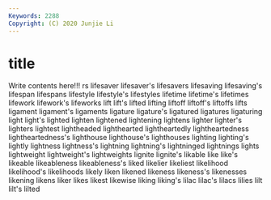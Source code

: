 ```yaml
---
Keywords: 2288
Copyright: (C) 2020 Junjie Li
---
```


# title

Write contents here!!!
rs 
lifesaver 
lifesaver's
lifesavers 
lifesaving 
lifesaving's 
lifespan 
lifespans 
lifestyle 
lifestyle's 
lifestyles 
lifetime 
lifetime's
lifetimes 
lifework 
lifework's 
lifeworks 
lift 
lift's 
lifted 
lifting 
liftoff 
liftoff's
liftoffs 
lifts 
ligament 
ligament's 
ligaments 
ligature 
ligature's 
ligatured 
ligatures 
ligaturing
light 
light's 
lighted 
lighten 
lightened 
lightening 
lightens 
lighter 
lighter's 
lighters
lightest 
lightheaded 
lighthearted 
lightheartedly 
lightheartedness 
lightheartedness's 
lighthouse 
lighthouse's 
lighthouses 
lighting
lighting's 
lightly 
lightness 
lightness's 
lightning 
lightning's 
lightninged 
lightnings 
lights 
lightweight
lightweight's 
lightweights 
lignite 
lignite's 
likable 
like 
like's 
likeable 
likeableness 
likeableness's
liked 
likelier 
likeliest 
likelihood 
likelihood's 
likelihoods 
likely 
liken 
likened 
likeness
likeness's 
likenesses 
likening 
likens 
liker 
likes 
likest 
likewise 
liking 
liking's
lilac 
lilac's 
lilacs 
lilies 
lilt 
lilt's 
lilted 
